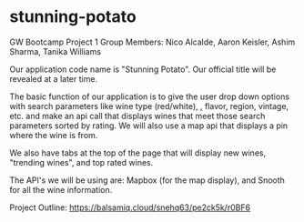 # stunning-potato
GW Bootcamp Project 1
Group Members: Nico Alcalde, Aaron Keisler, Ashim Sharma, Tanika Williams

Our application code name is "Stunning Potato". Our official title will be revealed at a later time.

The basic function of our application is to give the user drop down options with search parameters like wine type (red/white), 
, flavor, region, vintage, etc. and make an api call that displays wines that meet those search parameters sorted by rating. We will also use a map api that displays a pin where the wine is from.

We also have tabs at the top of the page that will display new wines, "trending wines", and top rated wines.

The API's we will be using are: Mapbox (for the map display), and Snooth for all the wine information.

Project Outline: https://balsamiq.cloud/snehq63/pe2ck5k/r0BF6

